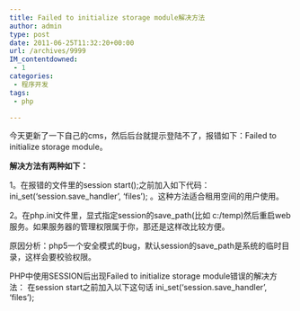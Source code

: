 ```yaml
---
title: Failed to initialize storage module解决方法
author: admin
type: post
date: 2011-06-25T11:32:20+00:00
url: /archives/9999
IM_contentdowned:
 - 1
categories:
 - 程序开发
tags:
 - php

---
```

今天更新了一下自己的cms，然后后台就提示登陆不了，报错如下：Failed to initialize storage module。

**解决方法有两种如下：**

1。在报错的文件里的session start();之前加入如下代码：ini\_set(‘session.save\_handler’, ‘files’); 。这种方法适合租用空间的用户使用。

2。在php.ini文件里，显式指定session的save_path(比如 c:/temp)然后重启web服务。如果服务器的管理权限属于你，那还是这样改比较方便。

原因分析：php5一个安全模式的bug，默认session的save_path是系统的临时目录，这样会要校验权限。

PHP中使用SESSION后出现Failed to initialize storage module错误的解决方法：
在session start之前加入以下这句话
ini_set(‘session.save_handler’, ‘files’);